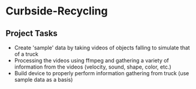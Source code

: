 # Curbside-Recycling
 
## Project Tasks
 - Create 'sample' data by taking videos of objects falling to simulate that of a truck
 - Processing the videos using ffmpeg and gathering a variety of information from the videos (velocity, sound, shape, color, etc.)
 - Build device to properly perform information gathering from truck (use sample data as a basis)
